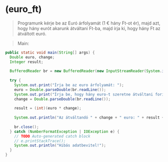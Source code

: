 
# (euro_ft)

> Programunk kérje be az Euró árfolyamát (1 € hány Ft-ot ér), 
> majd azt, hogy hány eurót akarunk átváltani Ft-ba, 
> majd írja ki, hogy hány Ft az átváltott euró. 

> Main:

```java
public static void main(String[] args) {
  Double euro, change;
  Integer result;
		
  BufferedReader br = new BufferedReader(new InputStreamReader(System.in));
		
  try {
    System.out.print("Írja be az euro árfolyamát: ");
    euro = Double.parseDouble(br.readLine());
    System.out.print("Írja be, hogy hány euro-t szeretne átváltani forintba: ");
    change = Double.parseDouble(br.readLine());
			
    result = (int)(euro * change);
			
    System.out.println("Az átváltandó " + change + " euro: " + result + " forint.");
			
    br.close();
  } catch (NumberFormatException | IOException e) {
    // TODO Auto-generated catch block
    // e.printStackTrace();
    System.out.println("Hibás adatbevitel!");
  }
}
```
